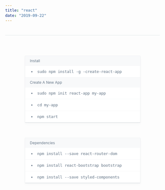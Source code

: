 ```yaml
---
title: "react"
date: "2019-09-22"
---
```


<h1 style="text-align:center;border-top: solid 1px rgba(102,119,136,.2);padding-top:16px;"></h1>

<style>
    ul {
        background-color: white;
        width: 375px;
        padding: 0;
        box-shadow: 0 6px 8px rgba(102,119,136,.03),0 1px 2px rgba(102,119,136,.3);
        margin: 0 auto;
        margin-top: 50px;
    }
    h4 {
        border-top: solid 1px rgba(102,119,136,.05);
        font-size: 12px;
        padding: 8px 16px;
        font-weight: 400;
        background: #f8f9fa;
        color: #678;
        font-family: -apple-system,BlinkMacSystemFont,segoe ui,roboto,oxygen,ubuntu,cantarell,fira sans,droid sans,helvetica neue,sans-serif;
        margin: 0;
    }
    li {
        padding: 8px;
        padding-left: 36px;
        list-style-type: none;
        border-top: solid 1px rgba(102,119,136,.05) !important;
        font-size: 14px;
    }
    li::before {
        content: '';
        position: relative;
        display: inline-block;
        width: 4px;
        height: 4px;
        background: #678;
        border-radius: 50%;
        right: 16px;
        top: -2px;
    }
    code {
        color: #678;
        letter-spacing: -.03em;
        font-size: 13px;
        line-height: 21px;
    }
</style>

<ul>
<h4>Install</h4>
    <li><code>sudo npm install -g -create-react-app</code></li>
<h4>Create A New App</h4>
    <li><code>sudo npm init react-app my-app</code></li>
    <li><code>cd my-app</code></li>
    <li><code>npm start</code></li>
</ul>

<ul>
<h4>Dependencies</h4>
    <li><code>npm install --save react-router-dom</code></li>
    <li><code>npm install react-bootstrap bootstrap</code></li>
    <li><code>npm install --save styled-components</code></li>
</ul>